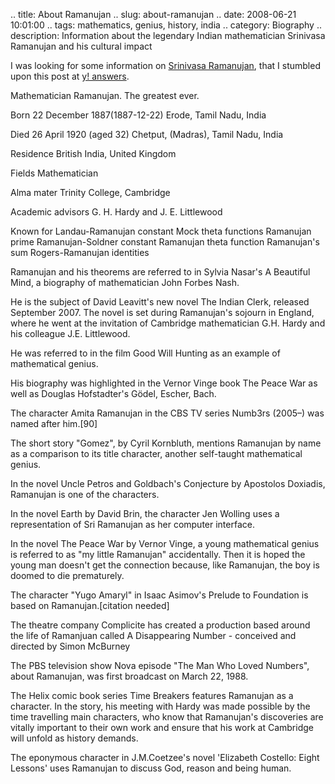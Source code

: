 .. title: About Ramanujan
.. slug: about-ramanujan
.. date: 2008-06-21 10:01:00
.. tags: mathematics, genius, history, india
.. category: Biography
.. description: Information about the legendary Indian mathematician Srinivasa Ramanujan and his cultural impact

I was looking for some information on [Srinivasa Ramanujan](http://en.wikipedia.org/wiki/Srinivasa_Ramanujan), that I stumbled upon this post at [y! answers](http://in.answers.yahoo.com/question/index?qid=20080522233810AAjZ7Tz).

Mathematician Ramanujan. The greatest ever.

Born 22 December 1887(1887-12-22)
Erode, Tamil Nadu, India

Died 26 April 1920 (aged 32)
Chetput, (Madras), Tamil Nadu, India

Residence
British India,
United Kingdom

Fields Mathematician

Alma mater
Trinity College, Cambridge

Academic advisors G. H. Hardy and J. E. Littlewood

Known for Landau-Ramanujan constant
Mock theta functions
Ramanujan prime
Ramanujan-Soldner constant
Ramanujan theta function
Ramanujan's sum
Rogers-Ramanujan identities

Ramanujan and his theorems are referred to in Sylvia Nasar's A Beautiful Mind, a biography of mathematician John Forbes Nash.

He is the subject of David Leavitt's new novel The Indian Clerk, released September 2007. The novel is set during Ramanujan's sojourn in England, where he went at the invitation of Cambridge mathematician G.H. Hardy and his colleague J.E. Littlewood.

He was referred to in the film Good Will Hunting as an example of mathematical genius.

His biography was highlighted in the Vernor Vinge book The Peace War as well as Douglas Hofstadter's Gödel, Escher, Bach.

The character Amita Ramanujan in the CBS TV series Numb3rs (2005–) was named after him.[90]

The short story "Gomez", by Cyril Kornbluth, mentions Ramanujan by name as a comparison to its title character, another self-taught mathematical genius.

In the novel Uncle Petros and Goldbach's Conjecture by Apostolos Doxiadis, Ramanujan is one of the characters.

In the novel Earth by David Brin, the character Jen Wolling uses a representation of Sri Ramanujan as her computer interface.

In the novel The Peace War by Vernor Vinge, a young mathematical genius is referred to as "my little Ramanujan" accidentally. Then it is hoped the young man doesn't get the connection because, like Ramanujan, the boy is doomed to die prematurely.

The character "Yugo Amaryl" in Isaac Asimov's Prelude to Foundation is based on Ramanujan.[citation needed]

The theatre company Complicite has created a production based around the life of Ramanjuan called A Disappearing Number - conceived and directed by Simon McBurney

The PBS television show Nova episode "The Man Who Loved Numbers", about Ramanujan, was first broadcast on March 22, 1988.

The Helix comic book series Time Breakers features Ramanujan as a character. In the story, his meeting with Hardy was made possible by the time travelling main characters, who know that Ramanujan's discoveries are vitally important to their own work and ensure that his work at Cambridge will unfold as history demands.

The eponymous character in J.M.Coetzee's novel 'Elizabeth Costello: Eight Lessons' uses Ramanujan to discuss God, reason and being human.
